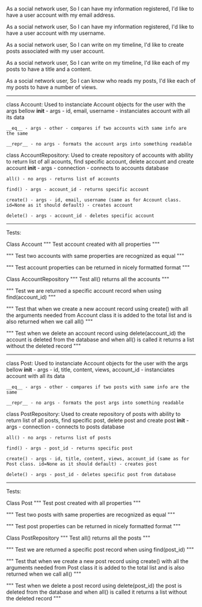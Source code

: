 As a social network user,
So I can have my information registered,
I'd like to have a user account with my email address.

As a social network user,
So I can have my information registered,
I'd like to have a user account with my username.

As a social network user,
So I can write on my timeline,
I'd like to create posts associated with my user account.

As a social network user,
So I can write on my timeline,
I'd like each of my posts to have a title and a content.

As a social network user,
So I can know who reads my posts,
I'd like each of my posts to have a number of views.

----

class Account:
    Used to instanciate Account objects for the user with the args bellow
    __init__ - args - id, email, username - instanciates account with all its data

    __eq__ - args - other - compares if two accounts with same info are the same

    __repr__ - no args - formats the account args into something readable

class AccountRepository:
    Used to create repository of accounts with ability to return list of all acounts, find specific account, delete account and create account
    __init__ - args - connection - connects to accounts database

    all() - no args - returns list of accounts

    find() - args - account_id - returns specific account

    create() - args - id, email, username (same as for Account class. id=None as it should default) - creates account

    delete() - args - account_id - deletes specific account

----
Tests:

Class Account
"""
Test account created with all properties
"""

"""
Test two accounts with same properties are recognized as equal
"""

"""
Test account properties can be returned in nicely formatted format
"""

Class AccountRepository
"""
Test all() returns all the accounts
"""

"""
Test we are returned a specific account record when using find(account_id)
"""

"""
Test that when we create a new account record using create() with all the arguments needed from Account class
it is added to the total list and is also returned when we call all()
"""

"""
Test when we delete an account record using delete(account_id) the account is deleted from the database
and when all() is called it returns a list without the deleted record
"""

----

class Post:
    Used to instanciate Account objects for the user with the args bellow
    __init__ - args - id, title, content, views, account_id - instanciates account with all its data

    __eq__ - args - other - compares if two posts with same info are the same

    __repr__ - no args - formats the post args into something readable

class PostRepository:
    Used to create repository of posts with ability to return list of all posts, find specific post, delete post and create post
    __init__ - args - connection - connects to posts database

    all() - no args - returns list of posts

    find() - args - post_id - returns specific post

    create() - args - id, title, content, views, account_id (same as for Post class. id=None as it should default) - creates post

    delete() - args - post_id - deletes specific post from database

----
Tests:

Class Post
"""
Test post created with all properties
"""

"""
Test two posts with same properties are recognized as equal
"""

"""
Test post properties can be returned in nicely formatted format
"""

Class PostRepository
"""
Test all() returns all the posts
"""

"""
Test we are returned a specific post record when using find(post_id)
"""

"""
Test that when we create a new post record using create() with all the arguments needed from Post class
it is added to the total list and is also returned when we call all()
"""

"""
Test when we delete a post record using delete(post_id) the post is deleted from the database
and when all() is called it returns a list without the deleted record
"""

